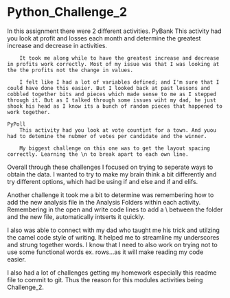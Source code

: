 # Python_Challenge_2

In this assignment there were 2 different activities.
    PyBank
        This activity had you look at profit and losses each month and determine the greatest increase and decrease in activities.

        It took me along while to have the greatest increase and decrease in profits work correctly. Most of my issue was that I was looking at the the profits not the change in values.

        I felt like I had a lot of variables defined; and I'm sure that I could have done this easier. But I looked back at past lessons and cobbled together bits and pieces which made sense to me as I stepped through it. But as I talked through some issues wiht my dad, he just shook his head as I know its a bunch of random pieces that happened to work together. 

    PyPoll
        This activity had you look at vote countint for a town. And yuou had to detemine the nubmer of votes per candidate and the winner.

        My biggest challenge on this one was to get the layout spacing correctly. Learning the \n to break apart to each own line.

Overall through these challenges I focused on trying to seperate ways to obtain the data. I wanted to try to make my brain think a bit differently and try different options, which had be using if and else and if and elifs.

Another challenge it took me a bit to determine was remembering how to add the new analysis file in the Analysis Folders within each activity.  Remembering in the open and write code lines to add a \ between the folder and the new file, automatically intserts it quickly.

I also was able to connect with my dad who taught me his trick and utilzing the camel code style of writing. It helped me to streamline my underscores and strung together words. I know that I need to also work on trying not to use some functional words ex. rows...as it will make reading my code easier.

I also had a lot of challenges getting my homework especially this readme file to commit to git. Thus the reason for this modules activities being Challenge_2.
